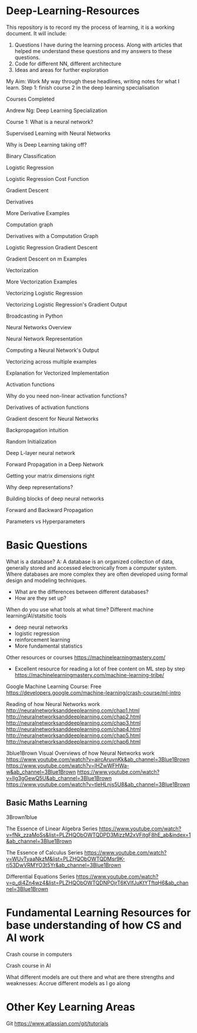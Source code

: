 # Deep-Learning-Resources

This repository is to record my the process of learning, it is a working document. It will include:
  1. Questions I have during the learning process. Along with articles that helped me understand these questions and my answers to these questions.
  2. Code for different NN, different architecture
  3. Ideas and areas for further exploration

My Aim: Work My way through these headlines, writing notes for what I learn. 
Step 1: finish course 2 in the deep learning specialisation

Courses Completed

Andrew Ng: Deep Learning Specialization

Course 1:
What is a neural network?

Supervised Learning with Neural Networks

Why is Deep Learning taking off?

Binary Classification

Logistic Regression

Logistic Regression Cost Function

Gradient Descent

Derivatives

More Derivative Examples

Computation graph

Derivatives with a Computation Graph

Logistic Regression Gradient Descent

Gradient Descent on m Examples

Vectorization

More Vectorization Examples

Vectorizing Logistic Regression

Vectorizing Logistic Regression's Gradient Output

Broadcasting in Python

Neural Networks Overview

Neural Network Representation

Computing a Neural Network's Output

Vectorizing across multiple examples

Explanation for Vectorized Implementation

Activation functions

Why do you need non-linear activation functions?

Derivatives of activation functions

Gradient descent for Neural Networks

Backpropagation intuition

Random Initialization

Deep L-layer neural network

Forward Propagation in a Deep Network

Getting your matrix dimensions right

Why deep representations?

Building blocks of deep neural networks

Forward and Backward Propagation

Parameters vs Hyperparameters


# Basic Questions

What is a database?
A: A database is an organized collection of data, generally stored and accessed electronically from a computer system. Where databases are more complex they are often developed using formal design and modeling techniques.

  - What are the differences between different databases?
  - How are they set up?

When do you use what tools at what time?
Different machine learning/AI/statsitic tools
  - deep neural networks
  - logistic regression
  - reinforcement learning
  - More fundamental statistics
  

Other resources or courses
https://machinelearningmastery.com/
  - Excellent resource for reading a lot of free content on ML step by step
https://machinelearningmastery.com/machine-learning-tribe/

Google Machine Learning Course: Free
https://developers.google.com/machine-learning/crash-course/ml-intro

Reading of how Neural Networks work
http://neuralnetworksanddeeplearning.com/chap1.html
http://neuralnetworksanddeeplearning.com/chap2.html
http://neuralnetworksanddeeplearning.com/chap3.html
http://neuralnetworksanddeeplearning.com/chap4.html
http://neuralnetworksanddeeplearning.com/chap5.html
http://neuralnetworksanddeeplearning.com/chap6.html

3blue1Brown Visual Overviews of how Neural Networks work
https://www.youtube.com/watch?v=aircAruvnKk&ab_channel=3Blue1Brown 
https://www.youtube.com/watch?v=IHZwWFHWa-w&ab_channel=3Blue1Brown
https://www.youtube.com/watch?v=Ilg3gGewQ5U&ab_channel=3Blue1Brown
https://www.youtube.com/watch?v=tIeHLnjs5U8&ab_channel=3Blue1Brown


  
## Basic Maths Learning

3Brown1blue

The Essence of Linear Algebra Series
https://www.youtube.com/watch?v=fNk_zzaMoSs&list=PLZHQObOWTQDPD3MizzM2xVFitgF8hE_ab&index=1&ab_channel=3Blue1Brown

The Essence of Calculus Series
https://www.youtube.com/watch?v=WUvTyaaNkzM&list=PLZHQObOWTQDMsr9K-rj53DwVRMYO3t5Yr&ab_channel=3Blue1Brown

Differential Equations Series
https://www.youtube.com/watch?v=p_di4Zn4wz4&list=PLZHQObOWTQDNPOjrT6KVlfJuKtYTftqH6&ab_channel=3Blue1Brown

# Fundamental Learning Resources for base understanding of how CS and AI work

Crash course in computers

Crash course in AI

  
What different models are out there and what are there strengths and weaknesses: Accrue different models as I go along

# Other Key Learning Areas
Git
https://www.atlassian.com/git/tutorials 


